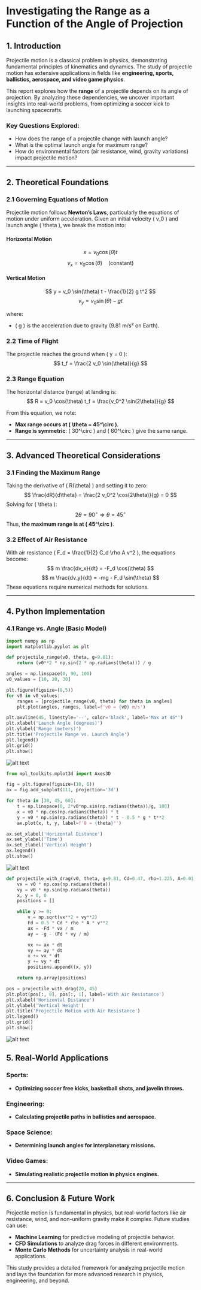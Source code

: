 # **Investigating the Range as a Function of the Angle of Projection**  

## **1. Introduction**  

Projectile motion is a classical problem in physics, demonstrating fundamental principles of kinematics and dynamics. The study of projectile motion has extensive applications in fields like **engineering, sports, ballistics, aerospace, and video game physics**.  

This report explores how the **range** of a projectile depends on its angle of projection. By analyzing these dependencies, we uncover important insights into real-world problems, from optimizing a soccer kick to launching spacecrafts.  

### **Key Questions Explored:**  
- How does the range of a projectile change with launch angle?  
- What is the optimal launch angle for maximum range?  
- How do environmental factors (air resistance, wind, gravity variations) impact projectile motion?  

---

## **2. Theoretical Foundations**  

### **2.1 Governing Equations of Motion**  

Projectile motion follows **Newton’s Laws**, particularly the equations of motion under uniform acceleration. Given an initial velocity \( v_0 \) and launch angle \( \theta \), we break the motion into:  

#### **Horizontal Motion**  
$$
 x = v_0 \cos(\theta) t
$$
$$
 v_x = v_0 \cos(\theta)  \quad (\text{constant})
$$

#### **Vertical Motion**  
$$
 y = v_0 \sin(\theta) t - \frac{1}{2} g t^2
$$
$$
 v_y = v_0 \sin(\theta) - g t
$$

where:  
- \( g \) is the acceleration due to gravity (9.81 m/s² on Earth).  

### **2.2 Time of Flight**  
The projectile reaches the ground when \( y = 0 \):  
$$
 t_f = \frac{2 v_0 \sin(\theta)}{g}
$$

### **2.3 Range Equation**  
The horizontal distance (range) at landing is:  
$$
 R = v_0 \cos(\theta) t_f = \frac{v_0^2 \sin(2\theta)}{g}
$$

From this equation, we note:  
- **Max range occurs at \( \theta = 45^\circ \)**.  
- **Range is symmetric**: \( 30^\circ \) and \( 60^\circ \) give the same range.  

---

## **3. Advanced Theoretical Considerations**  

### **3.1 Finding the Maximum Range**  
Taking the derivative of \( R(\theta) \) and setting it to zero:  
$$
 \frac{dR}{d\theta} = \frac{2 v_0^2 \cos(2\theta)}{g} = 0
$$
Solving for \( \theta \):  
$$
 2\theta = 90^\circ \Rightarrow \theta = 45^\circ
$$
Thus, **the maximum range is at \( 45^\circ \)**.

### **3.2 Effect of Air Resistance**  
With air resistance \( F_d = \frac{1}{2} C_d \rho A v^2 \), the equations become:  
$$
 m \frac{dv_x}{dt} = -F_d \cos(\theta)
$$
$$
 m \frac{dv_y}{dt} = -mg - F_d \sin(\theta)
$$
These equations require numerical methods for solutions.

---

## **4. Python Implementation**  

### **4.1 Range vs. Angle (Basic Model)**  

```python
import numpy as np
import matplotlib.pyplot as plt

def projectile_range(v0, theta, g=9.81):
    return (v0**2 * np.sin(2 * np.radians(theta))) / g

angles = np.linspace(0, 90, 100)
v0_values = [10, 20, 30]

plt.figure(figsize=(8,5))
for v0 in v0_values:
    ranges = [projectile_range(v0, theta) for theta in angles]
    plt.plot(angles, ranges, label=f'v0 = {v0} m/s')

plt.axvline(45, linestyle='--', color='black', label='Max at 45°')
plt.xlabel('Launch Angle (degrees)')
plt.ylabel('Range (meters)')
plt.title('Projectile Range vs. Launch Angle')
plt.legend()
plt.grid()
plt.show()
```
![alt text](image-9.png)

```python 
from mpl_toolkits.mplot3d import Axes3D

fig = plt.figure(figsize=(10, 6))
ax = fig.add_subplot(111, projection='3d')

for theta in [30, 45, 60]:
    t = np.linspace(0, 2*v0*np.sin(np.radians(theta))/g, 100)
    x = v0 * np.cos(np.radians(theta)) * t
    y = v0 * np.sin(np.radians(theta)) * t - 0.5 * g * t**2
    ax.plot(x, t, y, label=f'θ = {theta}°')

ax.set_xlabel('Horizontal Distance')
ax.set_ylabel('Time')
ax.set_zlabel('Vertical Height')
ax.legend()
plt.show()

```

![alt text](image-10.png)

```python
def projectile_with_drag(v0, theta, g=9.81, Cd=0.47, rho=1.225, A=0.01, m=0.1, dt=0.01):
    vx = v0 * np.cos(np.radians(theta))
    vy = v0 * np.sin(np.radians(theta))
    x, y = 0, 0
    positions = []

    while y >= 0:
        v = np.sqrt(vx**2 + vy**2)
        Fd = 0.5 * Cd * rho * A * v**2
        ax = -Fd * vx / m
        ay = -g - (Fd * vy / m)

        vx += ax * dt
        vy += ay * dt
        x += vx * dt
        y += vy * dt
        positions.append((x, y))

    return np.array(positions)

pos = projectile_with_drag(20, 45)
plt.plot(pos[:, 0], pos[:, 1], label='With Air Resistance')
plt.xlabel('Horizontal Distance')
plt.ylabel('Vertical Height')
plt.title('Projectile Motion with Air Resistance')
plt.legend()
plt.grid()
plt.show()

```

![alt text](image-11.png)

## 5. Real-World Applications

### Sports:
- **Optimizing soccer free kicks, basketball shots, and javelin throws.**

### Engineering:
- **Calculating projectile paths in ballistics and aerospace.**

### Space Science:
- **Determining launch angles for interplanetary missions.**

### Video Games:
- **Simulating realistic projectile motion in physics engines.**

---

## 6. Conclusion & Future Work

Projectile motion is fundamental in physics, but real-world factors like air resistance, wind, and non-uniform gravity make it complex. Future studies can use:

- **Machine Learning** for predictive modeling of projectile behavior.
- **CFD Simulations** to analyze drag forces in different environments.
- **Monte Carlo Methods** for uncertainty analysis in real-world applications.

This study provides a detailed framework for analyzing projectile motion and lays the foundation for more advanced research in physics, engineering, and beyond. 
